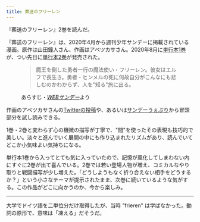 ```yaml
---
title: 葬送のフリーレン
---
```


『葬送のフリーレン』2巻を読んだ。

『葬送のフリーレン』は、2020年4月から週刊少年サンデーに掲載されている漫画。原作は山田鐘人さん、作画はアベツカサさん。2020年8月に[単行本1巻](https://www.amazon.co.jp/dp/B08FDH57JT/?tag=r7kamura07-22)が、つい先日に[単行本2巻](https://www.amazon.co.jp/dp/B08KJ5LMNQ/?tag=r7kamura07-22)が発売された。

<figure>
  <blockquote>
    <p>魔王を倒した勇者一行の魔法使い・フリーレン。彼女はエルフで長生き。勇者・ヒンメルの死に何故自分がこんなにも悲しむのかわからず、人を"知る"旅に出る。</p>
  </blockquote>
  <figcaption>あらすじ・<cite><a href="https://websunday.net/rensai/frieren/">WEBサンデー</a></cite>より<figcaption>
</figure>

作画のアベツカサさんの[Twitterの投稿](https://twitter.com/abetsukasa/status/1295556824821665793)や、あるいは[サンデーうぇぶり](https://www.sunday-webry.com/detail.php?title_id=1093)から冒頭部分を試し読みできる。

1巻・2巻と変わらず心の機微の描写が丁寧で、"間"を使ったその表現も技巧的で美しい。淡々と進んでいく展開の中にも作り込まれたリズムがあり、読んでいてどこか小気味よい気持ちになる。

単行本1巻から入ってとても気に入っていたので、記憶が風化してしまわない内にすぐに2巻が出て喜んでいる。2巻では若い登場人物が増え、コミカルなやり取りと戦闘描写が少し増えた。「どうしようもなく折り合えない相手をどうするか？」という小さなテーマが提示されたまま、次巻に続いているような気がする。この作品がどこに向かうのか、今から楽しみ。

---

大学でドイツ語を二単位分だけ取得したが、当時 "frieren" は学ばなかった。動詞の原形で、意味は「凍える」だそうだ。
